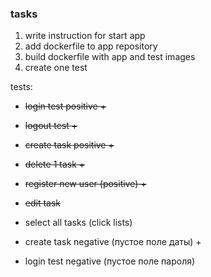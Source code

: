 ### tasks

1) write instruction for start app
2) add dockerfile to app repository
3) build dockerfile with app and test images
4) create one test


tests:

- ~~login test positive +~~
- ~~logout test +~~
- ~~create task positive +~~
- ~~delete 1 task +~~
- ~~register new user (positive) +~~


- ~~edit task~~
- select all tasks (click lists)
- create task negative (пустое поле даты) +
- login test negative (пустое поле пароля)


